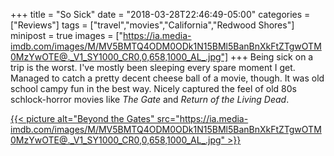 +++
title = "So Sick"
date = "2018-03-28T22:46:49-05:00"
categories = ["Reviews"]
tags = ["travel","movies","California","Redwood Shores"]
minipost = true
images = ["https://ia.media-imdb.com/images/M/MV5BMTQ4ODM0ODk1N15BMl5BanBnXkFtZTgwOTM0MzYwOTE@._V1_SY1000_CR0,0,658,1000_AL_.jpg"]
+++
Being sick on a trip is the worst. I've mostly been sleeping every spare moment I get. Managed to catch a pretty decent cheese ball of a movie, though. It was old school campy fun in the best way. Nicely captured the feel of old 80s schlock-horror movies like *The Gate* and *Return of the Living Dead*.

[{{< picture alt="Beyond the Gates" src="https://ia.media-imdb.com/images/M/MV5BMTQ4ODM0ODk1N15BMl5BanBnXkFtZTgwOTM0MzYwOTE@._V1_SY1000_CR0,0,658,1000_AL_.jpg" >}}](http://www.imdb.com/title/tt4687358/?ref_=fn_al_tt_1)
 